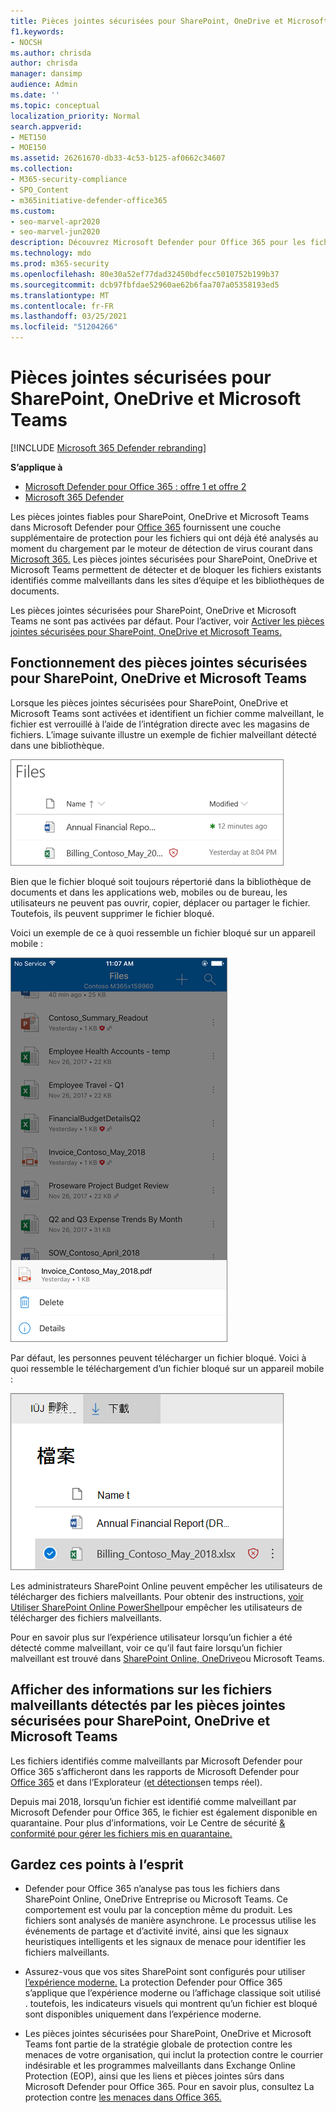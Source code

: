 ```yaml
---
title: Pièces jointes sécurisées pour SharePoint, OneDrive et Microsoft Teams
f1.keywords:
- NOCSH
ms.author: chrisda
author: chrisda
manager: dansimp
audience: Admin
ms.date: ''
ms.topic: conceptual
localization_priority: Normal
search.appverid:
- MET150
- MOE150
ms.assetid: 26261670-db33-4c53-b125-af0662c34607
ms.collection:
- M365-security-compliance
- SPO_Content
- m365initiative-defender-office365
ms.custom:
- seo-marvel-apr2020
- seo-marvel-jun2020
description: Découvrez Microsoft Defender pour Office 365 pour les fichiers dans SharePoint Online, OneDrive Entreprise et Microsoft Teams.
ms.technology: mdo
ms.prod: m365-security
ms.openlocfilehash: 80e30a52ef77dad32450bdfecc5010752b199b37
ms.sourcegitcommit: dcb97fbfdae52960ae62b6faa707a05358193ed5
ms.translationtype: MT
ms.contentlocale: fr-FR
ms.lasthandoff: 03/25/2021
ms.locfileid: "51204266"
---
```

# <a name="safe-attachments-for-sharepoint-onedrive-and-microsoft-teams"></a>Pièces jointes sécurisées pour SharePoint, OneDrive et Microsoft Teams

[!INCLUDE [Microsoft 365 Defender rebranding](../includes/microsoft-defender-for-office.md)]

**S’applique à**
- [Microsoft Defender pour Office 365 : offre 1 et offre 2](defender-for-office-365.md)
- [Microsoft 365 Defender](../defender/microsoft-365-defender.md)

Les pièces jointes fiables pour SharePoint, OneDrive et Microsoft Teams dans Microsoft Defender pour [Office 365](whats-new-in-defender-for-office-365.md) fournissent une couche supplémentaire de protection pour les fichiers qui ont déjà été analysés au moment du chargement par le moteur de détection de virus courant dans [Microsoft 365.](virus-detection-in-spo.md) Les pièces jointes sécurisées pour SharePoint, OneDrive et Microsoft Teams permettent de détecter et de bloquer les fichiers existants identifiés comme malveillants dans les sites d’équipe et les bibliothèques de documents.

Les pièces jointes sécurisées pour SharePoint, OneDrive et Microsoft Teams ne sont pas activées par défaut. Pour l’activer, voir [Activer les pièces jointes sécurisées pour SharePoint, OneDrive et Microsoft Teams.](turn-on-mdo-for-spo-odb-and-teams.md)

## <a name="how-safe-attachments-for-sharepoint-onedrive-and-microsoft-teams-works"></a>Fonctionnement des pièces jointes sécurisées pour SharePoint, OneDrive et Microsoft Teams

Lorsque les pièces jointes sécurisées pour SharePoint, OneDrive et Microsoft Teams sont activées et identifient un fichier comme malveillant, le fichier est verrouillé à l’aide de l’intégration directe avec les magasins de fichiers. L’image suivante illustre un exemple de fichier malveillant détecté dans une bibliothèque.

![Fichiers dans OneDrive Entreprise avec un fichier détecté comme malveillant](../../media/2bba71cc-7ad1-4799-8b9d-d56f923db3a7.png)

Bien que le fichier bloqué soit toujours répertorié dans la bibliothèque de documents et dans les applications web, mobiles ou de bureau, les utilisateurs ne peuvent pas ouvrir, copier, déplacer ou partager le fichier. Toutefois, ils peuvent supprimer le fichier bloqué.

Voici un exemple de ce à quoi ressemble un fichier bloqué sur un appareil mobile :

![Suppression d’un fichier bloqué de OneDrive Entreprise de l’application mobile OneDrive](../../media/cb1c1705-fd0a-45b8-9a26-c22503011d54.png)

Par défaut, les personnes peuvent télécharger un fichier bloqué. Voici à quoi ressemble le téléchargement d’un fichier bloqué sur un appareil mobile :

![Téléchargement d’un fichier bloqué dans OneDrive Entreprise](../../media/be288a82-bdd8-4371-93d8-1783db3b61bc.png)

Les administrateurs SharePoint Online peuvent empêcher les utilisateurs de télécharger des fichiers malveillants. Pour obtenir des instructions, [voir Utiliser SharePoint Online PowerShell](turn-on-mdo-for-spo-odb-and-teams.md#step-2-recommended-use-sharepoint-online-powershell-to-prevent-users-from-downloading-malicious-files)pour empêcher les utilisateurs de télécharger des fichiers malveillants.

Pour en savoir plus sur l’expérience utilisateur lorsqu’un fichier a été détecté comme malveillant, voir ce qu’il faut faire lorsqu’un fichier malveillant est trouvé dans [SharePoint Online, OneDrive](https://support.microsoft.com/office/01e902ad-a903-4e0f-b093-1e1ac0c37ad2)ou Microsoft Teams.

## <a name="view-information-about-malicious-files-detected-by-safe-attachments-for-sharepoint-onedrive-and-microsoft-teams"></a>Afficher des informations sur les fichiers malveillants détectés par les pièces jointes sécurisées pour SharePoint, OneDrive et Microsoft Teams

Les fichiers identifiés comme malveillants par Microsoft Defender pour Office 365 s’afficheront dans les rapports de Microsoft Defender pour [Office 365](view-reports-for-mdo.md) et dans l’Explorateur [(et détections](threat-explorer.md)en temps réel).

Depuis mai 2018, lorsqu’un fichier est identifié comme malveillant par Microsoft Defender pour Office 365, le fichier est également disponible en quarantaine. Pour plus d’informations, voir Le Centre de sécurité [& conformité pour gérer les fichiers mis en quarantaine.](manage-quarantined-messages-and-files.md#microsoft-defender-for-office-365-only-use-the-security--compliance-center-to-manage-quarantined-files)

## <a name="keep-these-points-in-mind"></a>Gardez ces points à l’esprit

- Defender pour Office 365 n’analyse pas tous les fichiers dans SharePoint Online, OneDrive Entreprise ou Microsoft Teams. Ce comportement est voulu par la conception même du produit. Les fichiers sont analysés de manière asynchrone. Le processus utilise les événements de partage et d’activité invité, ainsi que les signaux heuristiques intelligents et les signaux de menace pour identifier les fichiers malveillants.

- Assurez-vous que vos sites SharePoint sont configurés pour utiliser [l’expérience moderne.](/sharepoint/guide-to-sharepoint-modern-experience) La protection Defender pour Office 365 s’applique que l’expérience moderne ou l’affichage classique soit utilisé . toutefois, les indicateurs visuels qui montrent qu’un fichier est bloqué sont disponibles uniquement dans l’expérience moderne.

- Les pièces jointes sécurisées pour SharePoint, OneDrive et Microsoft Teams font partie de la stratégie globale de protection contre les menaces de votre organisation, qui inclut la protection contre le courrier indésirable et les programmes malveillants dans Exchange Online Protection (EOP), ainsi que les liens et pièces jointes sûrs dans Microsoft Defender pour Office 365. Pour en savoir plus, consultez La protection contre [les menaces dans Office 365.](protect-against-threats.md)